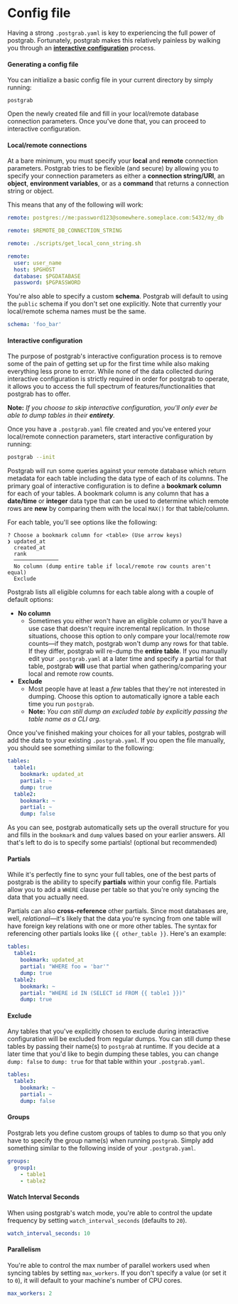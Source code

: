 # Config file

Having a strong `.postgrab.yaml` is key to experiencing the full power of postgrab. Fortunately, postgrab makes this relatively painless by walking you through an [**interactive configuration**](configuration/file.md#interactive-configuration) process.

#### Generating a config file

You can initialize a basic config file in your current directory by simply running:

```
postgrab
```

Open the newly created file and fill in your local/remote database connection parameters. Once you've done that, you can proceed to interactive configuration.

#### Local/remote connections

At a bare minimum, you must specify your **local** and **remote** connection parameters. Postgrab tries to be flexible (and secure) by allowing you to specify your connection parameters as either a **connection string/URI**, an **object**, **environment variables**, or as a **command** that returns a connection string or object.

This means that any of the following will work:

```yaml
remote: postgres://me:password123@somewhere.someplace.com:5432/my_db

remote: $REMOTE_DB_CONNECTION_STRING

remote: ./scripts/get_local_conn_string.sh

remote:
  user: user_name
  host: $PGHOST
  database: $PGDATABASE
  password: $PGPASSWORD
```

You're also able to specify a custom **schema**. Postgrab will default to using the `public` schema if you don't set one explicitly. Note that currently your local/remote schema names must be the same.

```yaml
schema: 'foo_bar'
```

#### Interactive configuration

The purpose of postgrab's interactive configuration process is to remove some of the pain of getting set up for the first time while also making everything less prone to error. While none of the data collected during interactive configuration is strictly required in order for postgrab to operate, it allows you to access the full spectrum of features/functionalities that postgrab has to offer.

**Note:** *If you choose to skip interactive configuration, you'll only ever be able to dump tables in their **entirety**.*

Once you have a `.postgrab.yaml` file created and you've entered your local/remote connection parameters, start interactive configuration by running:

```bash
postgrab --init
```

Postgrab will run some queries against your remote database which return metadata for each table including the data type of each of its columns. The primary goal of interactive configuration is to define a **bookmark column** for each of your tables. A bookmark column is any column that has a **date/time** or **integer** data type that can be used to determine which remote rows are **new** by comparing them with the local `MAX()` for that table/column.

For each table, you'll see options like the following:

```
? Choose a bookmark column for <table> (Use arrow keys)
❯ updated_at
  created_at
  rank
  ──────────────
  No column (dump entire table if local/remote row counts aren't equal)
  Exclude

```

Postgrab lists all eligible columns for each table along with a couple of default options:

* **No column**
  - Sometimes you either won't have an eligible column or you'll have a use case that doesn't require incremental replication. In those situations, choose this option to only compare your local/remote row counts—if they match, postgrab won't dump any rows for that table. If they differ, postgrab will re-dump the **entire table**. If you manually edit your `.postgrab.yaml` at a later time and specify a partial for that table, postgrab **will** use that partial when gathering/comparing your local and remote row counts.
* **Exclude**
  - Most people have at least a *few* tables that they're not interested in dumping. Choose this option to automatically ignore a table each time you run `postgrab`.
  - **Note:** *You can still dump an excluded table by explicitly passing the table name as a CLI arg.*

Once you've finished making your choices for all your tables, postgrab will add the data to your existing `.postgrab.yaml`. If you open the file manually, you should see something similar to the following:

```yaml
tables:
  table1:
    bookmark: updated_at
    partial: ~
    dump: true
  table2:
    bookmark: ~
    partial: ~
    dump: false
```

As you can see, postgrab automatically sets up the overall structure for you and fills in the `bookmark` and `dump` values based on your earlier answers. All that's left to do is to specify some partials! (optional but recommended)

#### Partials

While it's perfectly fine to sync your full tables, one of the best parts of postgrab is the ability to specify **partials** within your config file. Partials allow you to add a `WHERE` clause per table so that you're only syncing the data that you actually need.

Partials can also **cross-reference** other partials. Since most databases are, well, *relational*—it's likely that the data you're syncing from one table will have foreign key relations with one or more other tables. The syntax for referencing other partials looks like `{{ other_table }}`. Here's an example:

```yaml
tables:
  table1:
    bookmark: updated_at
    partial: "WHERE foo = 'bar'"
    dump: true
  table2:
    bookmark: ~
    partial: "WHERE id IN (SELECT id FROM {{ table1 }})"
    dump: true
```

#### Exclude

Any tables that you've explicitly chosen to exclude during interactive configuration will be excluded from regular dumps. You can still dump these tables by passing their name(s) to `postgrab` at runtime. If you decide at a later time that you'd like to begin dumping these tables, you can change `dump: false` to `dump: true` for that table within your `.postgrab.yaml`.

```yaml
tables:
  table3:
    bookmark: ~
    partial: ~
    dump: false
```

#### Groups

Postgrab lets you define custom groups of tables to dump so that you only have to specify the group name(s) when running `postgrab`. Simply add something similar to the following inside of your `.postgrab.yaml`.

```yaml
groups:
  group1:
    - table1
    - table2
```

#### Watch Interval Seconds

When using postgrab's watch mode, you're able to control the update frequency by setting `watch_interval_seconds` (defaults to `20`).

```yaml
watch_interval_seconds: 10
```

#### Parallelism

You're able to control the max number of parallel workers used when syncing tables by setting `max_workers`. If you don't specify a value (or set it to `0`), it will default to your machine's number of CPU cores.

```yaml
max_workers: 2
```
